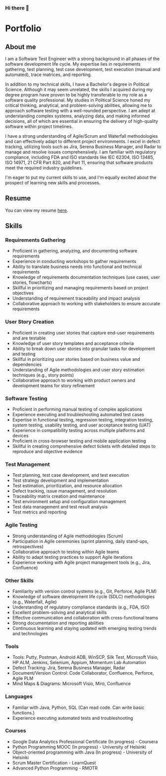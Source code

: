 ### Hi there 👋

<!--
**MandyRadford/MandyRadford** is a ✨ _special_ ✨ repository because its `README.md` (this file) appears on your GitHub profile.

Here are some ideas to get you started:

- 🔭 I’m currently working on ...
- 🌱 I’m currently learning ...
- 👯 I’m looking to collaborate on ...
- 🤔 I’m looking for help with ...
- 💬 Ask me about ...
- 📫 How to reach me: ...
- 😄 Pronouns: ...
- ⚡ Fun fact: ...
-->

# Portfolio

## About me
I am a Software Test Engineer with a strong background in all phases of the software development life cycle. My expertise lies in requirements gathering, test planning, test case development, test execution (manual and automated), trace matrices, and reporting. 

In addition to my technical skills, I have a Bachelor's degree in Political Science. Although it may seem unrelated, the skills I acquired during my degree program have proven to be highly transferable to my role as a software quality professional. My studies in Political Science honed my critical thinking, analytical, and problem-solving abilities, allowing me to approach software testing with a well-rounded perspective. I am adept at understanding complex systems, analyzing data, and making informed decisions, all of which are essential in ensuring the delivery of high-quality software within project timelines.

I have a strong understanding of Agile/Scrum and Waterfall methodologies and can effectively adapt to different project environments. I excel in defect tracking, utilizing tools such as Jira, Serena Business Manager, and Radar to manage and resolve issues comprehensively. I am familiar with regulatory compliance, including FDA and ISO standards like IEC 62304, ISO 13485, ISO 14971, 21 CFR Part 820, and Part 11, ensuring that software products meet the required industry guidelines.

I'm eager to put my current skills to use, and I'm equally excited about the prospect of learning new skills and processes.

<!--
I am passionate about delivering quality and data-driven results, consistently striving for excellence in every project I undertake. With a combination of technical expertise, a solid understanding of software development methodologies, and the transferable skills gained from my degree in Political Science, I bring a unique perspective and a strong foundation to any QA Engineering role. 
-->

## Resume
You can view my resume [here](https://docs.google.com/document/d/1XzBNKwZHKv7e_gcJvMKvwRHdS4W1f7aNVRTKvtuGwTQ/edit?usp=sharing).

## Skills
### Requirements Gathering
* Proficient in gathering, analyzing, and documenting software requirements
* Experience in conducting workshops to gather requirements
* Ability to translate business needs into functional and technical requirements
* Knowledge of requirements documentation techniques (use cases, user stories, flowcharts)
* Skillful in prioritizing and managing requirements based on project objectives
* Understanding of requirement traceability and impact analysis
* Collaborative approach to working with stakeholders to ensure accurate requirements

### User Story Creation
* Proficient in creating user stories that capture end-user requirements and are testable
* Knowledge of user story templates and acceptance criteria
* Ability to break down user stories into granular tasks for development and testing
* Skillful in prioritizing user stories based on business value and dependencies
* Understanding of Agile methodologies and user story estimation techniques (e.g., story points)
* Collaborative approach to working with product owners and development teams for story refinement

### Software Testing
* Proficient in performing manual testing of complex applications 
* Experience executing and troubleshooting automated test cases
* Expertise in functional testing, regression testing, integration testing, system testing, usability testing, and user acceptance testing (UAT)
* Experience in compatibility testing across multiple platforms and devices
* Proficient in cross-browser testing and mobile application testing
* Skillful in creating comprehensive defect tickets with detailed steps to reproduce and objective evidence

### Test Management
* Test planning, test case development, and test execution
* Test strategy development and implementation
* Test estimation, prioritization, and resource allocation
* Defect tracking, issue management, and resolution
* Traceability matrix creation and maintenance
* Test environment setup and configuration management
* Test data management and test result analysis
* Test metrics and reporting
  
### Agile Testing
* Strong understanding of Agile methodologies (Scrum)
* Participation in Agile ceremonies (sprint planning, daily stand-ups, retrospectives)
* Collaborative approach to testing within Agile teams
* Ability to adapt testing practices to support Agile iterations
* Experience working with Agile project management tools (e.g., Jira, Confluence)

### Other Skills
* Familiarity with version control systems (e.g., Git, Perforce, Agile PLM)
* Knowledge of software development life cycle (SDLC) methodologies (e.g., Waterfall, Agile)
* Understanding of regulatory compliance standards (e.g., FDA, ISO)
* Excellent problem-solving and analytical skills
* Effective communication and collaboration with cross-functional teams
* Strong documentation and reporting abilities
* Continuous learning and staying updated with emerging testing trends and technologies
  
### Tools
* Tools: Putty, Postman, Android ADB, WinSCP, Silk Test, Microsoft Visio, HP ALM, Jenkins, Selenium, Appium, Momentum Lab Automation
* Defect Tracking: Jira, Serena Business Manager, Radar
* Document/Version Control: Code Collaborator, Confluence, Perforce, Agile PLM
* Mind Maps & Diagrams: Microsoft Visio, Miro, Confluence

### Languages
* Familiar with Java, Python, SQL (Can read code. Can write basic functions.)
* Experience executing automated tests and troubleshooting

### Courses
* Google Data Analytics Professional Certificate (In progress) - Coursera
* Python Programming MOOC (In progress) -  University of Helsinki
* Object-oriented programming with Java (In progress) -  University of Helsinki
* Scrum Master Certification - LearnQuest	                                                                                                                         
* Advanced Python Programming - RMOTR      
